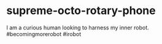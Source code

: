 # supreme-octo-rotary-phone
I am a curious human looking to harness my inner robot. #becomingmorerobot #irobot
